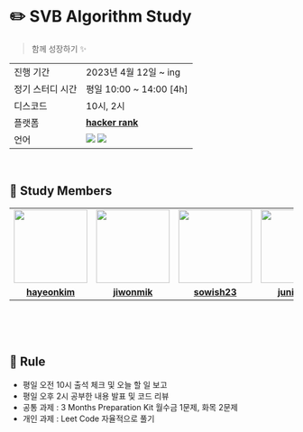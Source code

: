 # ✏️ SVB Algorithm Study
> 함께 성장하기 ✨





<table>
  <tr>
    <td>진행 기간</td>
    <td>2023년 4월 12일 ~ ing </td>
  </tr>
  <tr>
    <td>정기 스터디 시간</td>
    <td>평일 10:00 ~ 14:00 [4h] </b></a></td>
  </tr>
  <tr>
    <td>디스코드</td>
    <td> 10시, 2시 </b></a></td>
  </tr>
  <tr>
    <td>플랫폼</td>
    <td><a href="https://www.hackerrank.com/interview/preparation-kits/three-month-preparation-kit/three-month-week-one/challenges"><b>hacker rank</b></a></td>
  </tr>
  <tr>
    <td>언어</td>
    <td><img src="https://img.shields.io/badge/Java-007396.svg?&style=for-the-badge&logo=Java&logoColor=white"> 
        <img src="https://img.shields.io/badge/Python-3776AB?style=for-the-badge&logo=python&logoColor=white">
    </td>
  </tr>
</table>

<br/>

## 🤖 Study Members

<table>
 <tr>
    <td align="center"><a href="https://github.com/kimhayeon00"><img src="https://avatars.githubusercontent.com/kimhayeon00" width="130px;" alt=""></a></td>
    <td align="center"><a href="https://github.com/jiwonmik"><img src="https://avatars.githubusercontent.com/jiwonmik" width="130px;" alt=""></a></td>
    <td align="center"><a href="https://github.com/sowish23"><img src="https://avatars.githubusercontent.com/sowish23" width="130px;" alt=""></a></td>
    <td align="center"><a href="https://github.com/juni5184"><img src="https://avatars.githubusercontent.com/juni5184" width="130px;" alt=""></a></td>
    <td align="center"><a href="https://github.com/LB-Brandon"><img src="https://avatars.githubusercontent.com/LB-Brandon" width="130px;" alt=""></a></td>
    <td align="center"><a href="https://github.com/Dsanj97"><img src="https://avatars.githubusercontent.com/Dsanj97" width="130px;" alt=""></a></td>
    <td align="center"><a href="https://github.com/Tril-Lion-Air"><img src="https://avatars.githubusercontent.com/Tril-Lion-Air" width="130px;" alt=""></a></td>
   
  </tr>
  <tr>
    <td align="center"><a href="https://github.com/kimhayeon00"><b>hayeonkim</b></a></td>
    <td align="center"><a href="https://github.com/jiwonmik"><b>jiwonmik</b></a></td>
    <td align="center"><a href="https://github.com/sowish23"><b>sowish23</b></a></td>
    <td align="center"><a href="https://github.com/juni5184"><b>juni5184</b></a></td>
    <td align="center"><a href="https://github.com/LB-Brandon"><b>LB-Brandon</b></a></td>
    <td align="center"><a href="https://github.com/Dsanj97"><b>Dsanj97</b></a></td>
    <td align="center"><a href="https://github.com/Tril-Lion-Air"><b>Tril-Lion-Air</b></a></td>
    
    
  </tr>
  
</table>

<br/>

<br/>


<br/>

## 📌 Rule

- 평일 오전 10시 출석 체크 및 오늘 할 일 보고
- 평일 오후 2시 공부한 내용 발표 및 코드 리뷰
- 공통 과제 : 3 Months Preparation Kit 월수금 1문제, 화목 2문제
- 개인 과제 : Leet Code 자율적으로 풀기



<br/>

